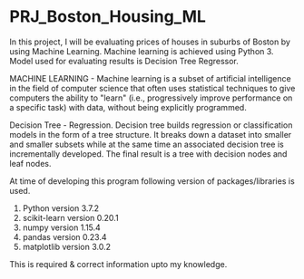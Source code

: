 # PRJ_Boston_Housing_ML

In this project, I will be evaluating prices of houses in suburbs of Boston by using Machine Learning. Machine learning is achieved using Python 3. Model used for evaluating results is Decision Tree Regressor. 

MACHINE LEARNING - Machine learning is a subset of artificial intelligence in the field of computer science that often uses statistical techniques to give computers the ability to "learn" (i.e., progressively improve performance on a specific task) with data, without being explicitly programmed.

Decision Tree - Regression. Decision tree builds regression or classification models in the form of a tree structure. It breaks down a dataset into smaller and smaller subsets while at the same time an associated decision tree is incrementally developed. The final result is a tree with decision nodes and leaf nodes.

At time of developing this program following version of packages/libraries is used.
1. Python       version 3.7.2
2. scikit-learn version 0.20.1
3. numpy        version 1.15.4
4. pandas       version 0.23.4
5. matplotlib   version 3.0.2

This is required & correct information upto my knowledge.
